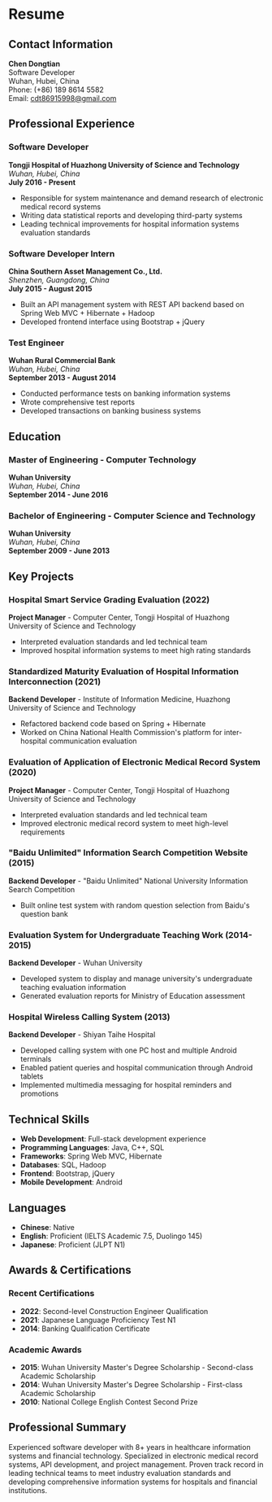 # Resume

## Contact Information

**Chen Dongtian**  
Software Developer  
Wuhan, Hubei, China  
Phone: (+86) 189 8614 5582  
Email: cdt86915998@gmail.com

## Professional Experience

### Software Developer
**Tongji Hospital of Huazhong University of Science and Technology**  
*Wuhan, Hubei, China*  
**July 2016 - Present**

- Responsible for system maintenance and demand research of electronic medical record systems
- Writing data statistical reports and developing third-party systems
- Leading technical improvements for hospital information systems evaluation standards

### Software Developer Intern
**China Southern Asset Management Co., Ltd.**  
*Shenzhen, Guangdong, China*  
**July 2015 - August 2015**

- Built an API management system with REST API backend based on Spring Web MVC + Hibernate + Hadoop
- Developed frontend interface using Bootstrap + jQuery

### Test Engineer
**Wuhan Rural Commercial Bank**  
*Wuhan, Hubei, China*  
**September 2013 - August 2014**

- Conducted performance tests on banking information systems
- Wrote comprehensive test reports
- Developed transactions on banking business systems

## Education

### Master of Engineering - Computer Technology
**Wuhan University**  
*Wuhan, Hubei, China*  
**September 2014 - June 2016**

### Bachelor of Engineering - Computer Science and Technology
**Wuhan University**  
*Wuhan, Hubei, China*  
**September 2009 - June 2013**

## Key Projects

### Hospital Smart Service Grading Evaluation (2022)
**Project Manager** - Computer Center, Tongji Hospital of Huazhong University of Science and Technology
- Interpreted evaluation standards and led technical team
- Improved hospital information systems to meet high rating standards

### Standardized Maturity Evaluation of Hospital Information Interconnection (2021)
**Backend Developer** - Institute of Information Medicine, Huazhong University of Science and Technology
- Refactored backend code based on Spring + Hibernate
- Worked on China National Health Commission's platform for inter-hospital communication evaluation

### Evaluation of Application of Electronic Medical Record System (2020)
**Project Manager** - Computer Center, Tongji Hospital of Huazhong University of Science and Technology
- Interpreted evaluation standards and led technical team
- Improved electronic medical record system to meet high-level requirements

### "Baidu Unlimited" Information Search Competition Website (2015)
**Backend Developer** - "Baidu Unlimited" National University Information Search Competition
- Built online test system with random question selection from Baidu's question bank

### Evaluation System for Undergraduate Teaching Work (2014-2015)
**Backend Developer** - Wuhan University
- Developed system to display and manage university's undergraduate teaching evaluation information
- Generated evaluation reports for Ministry of Education assessment

### Hospital Wireless Calling System (2013)
**Backend Developer** - Shiyan Taihe Hospital
- Developed calling system with one PC host and multiple Android terminals
- Enabled patient queries and hospital communication through Android tablets
- Implemented multimedia messaging for hospital reminders and promotions

## Technical Skills

- **Web Development**: Full-stack development experience
- **Programming Languages**: Java, C++, SQL
- **Frameworks**: Spring Web MVC, Hibernate
- **Databases**: SQL, Hadoop
- **Frontend**: Bootstrap, jQuery
- **Mobile Development**: Android

## Languages

- **Chinese**: Native
- **English**: Proficient (IELTS Academic 7.5, Duolingo 145)
- **Japanese**: Proficient (JLPT N1)

## Awards & Certifications

### Recent Certifications
- **2022**: Second-level Construction Engineer Qualification
- **2021**: Japanese Language Proficiency Test N1
- **2014**: Banking Qualification Certificate

### Academic Awards
- **2015**: Wuhan University Master's Degree Scholarship - Second-class Academic Scholarship
- **2014**: Wuhan University Master's Degree Scholarship - First-class Academic Scholarship
- **2010**: National College English Contest Second Prize

## Professional Summary

Experienced software developer with 8+ years in healthcare information systems and financial technology. Specialized in electronic medical record systems, API development, and project management. Proven track record in leading technical teams to meet industry evaluation standards and developing comprehensive information systems for hospitals and financial institutions.


